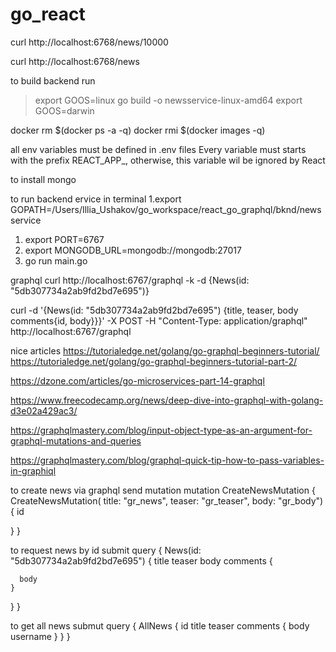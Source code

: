 # go_react

curl http://localhost:6768/news/10000

curl http://localhost:6768/news

to build backend run

> export GOOS=linux
> go build -o newsservice-linux-amd64
> export GOOS=darwin



docker rm $(docker ps -a -q)
docker rmi $(docker images -q)

all env variables must be defined in .env files
Every variable must starts with the prefix REACT_APP_, otherwise, this variable wil be ignored by React

to install mongo


to run backend ervice in terminal
1.export GOPATH=/Users/Illia_Ushakov/go_workspace/react_go_graphql/bknd/newsservice
1.  export PORT=6767
2.  export MONGODB_URL=mongodb://mongodb:27017
3.  go run main.go


graphql
curl http://localhost:6767/graphql -k -d {News(id: "5db307734a2ab9fd2bd7e695")}


curl -d '{News(id: "5db307734a2ab9fd2bd7e695") {title, teaser, body comments{id, body}}}' -X POST -H "Content-Type: application/graphql" http://localhost:6767/graphql


nice articles
https://tutorialedge.net/golang/go-graphql-beginners-tutorial/
https://tutorialedge.net/golang/go-graphql-beginners-tutorial-part-2/

https://dzone.com/articles/go-microservices-part-14-graphql

https://www.freecodecamp.org/news/deep-dive-into-graphql-with-golang-d3e02a429ac3/


https://graphqlmastery.com/blog/input-object-type-as-an-argument-for-graphql-mutations-and-queries

https://graphqlmastery.com/blog/graphql-quick-tip-how-to-pass-variables-in-graphiql


to create news via graphql send mutation
mutation CreateNewsMutation {
  CreateNewsMutation( title: "gr_news", teaser: "gr_teaser", body: "gr_body") {
    id

  }
}

to request news by id submit query
{
  News(id: "5db307734a2ab9fd2bd7e695") {
    title
    teaser
    body
    comments {
      
      body
    }
  }
}

to get all news submut query
{
  AllNews {
    id
    title
    teaser
	comments {
	  body
      username
	}
  }
}

